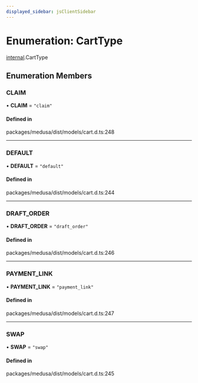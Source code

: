 ```yaml
---
displayed_sidebar: jsClientSidebar
---
```


# Enumeration: CartType

[internal](../modules/internal-3.md).CartType

## Enumeration Members

### CLAIM

• **CLAIM** = ``"claim"``

#### Defined in

packages/medusa/dist/models/cart.d.ts:248

___

### DEFAULT

• **DEFAULT** = ``"default"``

#### Defined in

packages/medusa/dist/models/cart.d.ts:244

___

### DRAFT\_ORDER

• **DRAFT\_ORDER** = ``"draft_order"``

#### Defined in

packages/medusa/dist/models/cart.d.ts:246

___

### PAYMENT\_LINK

• **PAYMENT\_LINK** = ``"payment_link"``

#### Defined in

packages/medusa/dist/models/cart.d.ts:247

___

### SWAP

• **SWAP** = ``"swap"``

#### Defined in

packages/medusa/dist/models/cart.d.ts:245
